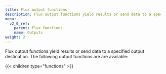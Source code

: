 ```yaml
---
title: Flux output functions
description: Flux output functions yield results or send data to a specified output destination.
menu:
  v2_0_ref:
    parent: Flux functions
    name: Outputs
weight: 2
---
```


Flux output functions yield results or send data to a specified output destination.
The following output functions are are available:

{{< children type="functions" >}}
